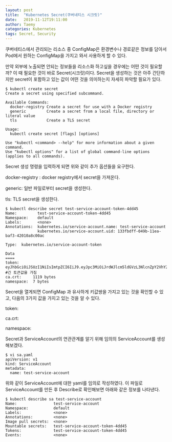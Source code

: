 ```yaml
---
layout: post
title:  "Kubernetes Secret(쿠버네티스 시크릿)"
date:   2019-11-12T19:11:00
author: Taemy
categories: Kubernetes
tags: Secret, Security
---
```


쿠버네티스에서 관리되는 리소스 중 ConfigMap은 환경변수나 경로같은 정보를 담아서 Pod에서 원하는 ConfigMap을 가지고 와서 사용하게 할 수 있다.

 만약 외부에 노출되면 안되는 정보들을 리소스화 하고싶을 경우에는 어떤 것이 필요할까? 이 때 필요한 것이 바로 Secret(시크릿)이다. Secret을 생성하는 것은 아주 간단하지만 secret이 포함하고 있는 값이 어떤 것을 의미하는지 자세히 파악할 필요가 있다.

```
$ kubectl create secret
Create a secret using specified subcommand.

Available Commands:
  docker-registry Create a secret for use with a Docker registry
  generic         Create a secret from a local file, directory or literal value
  tls             Create a TLS secret

Usage:
  kubectl create secret [flags] [options]

Use "kubectl <command> --help" for more information about a given command.
Use "kubectl options" for a list of global command-line options (applies to all commands).
```

Secret 생성 명령을 입력하게 되면 위와 같이 추가 옵션들을 요구한다.

 docker-registry : docker registry에서 secret을 가져온다.

 generic: 일반 파일로부터 secret을 생성한다.

 tls: TLS secret을 생성한다.



```
$ kubectl describe secret test-service-account-token-4dd45
Name:         test-service-account-token-4dd45
Namespace:    default
Labels:       <none>
Annotations:  kubernetes.io/service-account.name: test-service-account
              kubernetes.io/service-account.uid: 133fbdff-049b-11ea-baf3-42010a8c00ac

Type:  kubernetes.io/service-account-token

Data
====
token:      eyJhbGciOiJSUzI1NiIsImtpZCI6IiJ9.eyJpc3MiOiJrdWJlcm5ldGVzL3NlcnZpY2VhY2NvdW50Iiwia3ViZ... #긴 토큰값을 가짐
ca.crt:     1119 bytes
namespace:  7 bytes
```

Secret을 열게되면 ConfigMap 과 유사하게 키값쌍을 가지고 있는 것을 확인할 수 있고, 다음의 3가지 값을 가지고 있는 것을 알 수 있다.



token:

ca.crt:

namespace: 



Secret과 ServiceAccount의 연관관계를 알기 위해 임의의 ServiceAccount를 생성해보겠다.

```
$ vi sa.yaml
apiVersion: v1
kind: ServiceAccount
metadata:
  name: test-service-account
```

위와 같이 ServiceAccount에 대한 yaml를 임의로 작성하였다. 이 파일로 ServiceAccount를 만든 후 Describe로 확인해보면 아래와 같은 정보를 나타낸다.



```
$ kubectl describe sa test-service-account
Name:                test-service-account
Namespace:           default
Labels:              <none>
Annotations:         <none>
Image pull secrets:  <none>
Mountable secrets:   test-service-account-token-4dd45
Tokens:              test-service-account-token-4dd45
Events:              <none>
```



